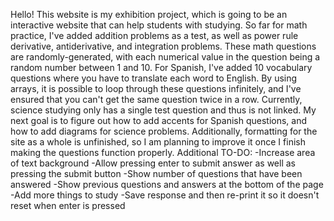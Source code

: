 Hello! This website is my exhibition project, which is going to be an interactive website that can help students with studying. So far for math practice, I've added addition problems as a test, as well as power rule derivative, antiderivative, and integration problems. These math questions are randomly-generated, with each numerical value in the question being a random number between 1 and 10. For Spanish, I've added 10 vocabulary questions where you have to translate each word to English. By using arrays, it is possible to loop through these questions infinitely, and I've ensured that you can't get the same question twice in a row. Currently, science studying only has a single test question and thus is not linked. My next goal is to figure out how to add accents for Spanish questions, and how to add diagrams for science problems. Additionally, formatting for the site as a whole is unfinished, so I am planning to improve it once I finish making the questions function properly.
Additional TO-DO:
-Increase area of text background
-Allow pressing enter to submit answer as well as pressing the submit button
-Show number of questions that have been answered
-Show previous questions and answers at the bottom of the page
-Add more things to study
-Save response and then re-print it so it doesn't reset when enter is pressed